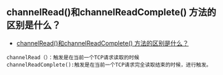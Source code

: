 ## channelRead()和channelReadComplete() 方法的区别是什么？
- [channelRead()和channelReadComplete() 方法的区别是什么？](https://segmentfault.com/q/1010000018753423)
```
channelRead（）：触发是在当前一个TCP请求读取的时候
channelReadComplete():触发是在当前一个TCP请求完全读取结束的时候，进行触发。
```